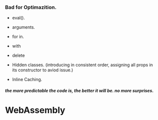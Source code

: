### Bad for Optimazition.
- eval().
- arguments.
- for in.
- with
- delete


- Hidden classes. (introducing in consistent order, assigning all props in its constructor to aviod issue.)
- Inline Caching.

 ##### the more predictable the code is, the better it will be. no more surprises.
 
 # WebAssembly
